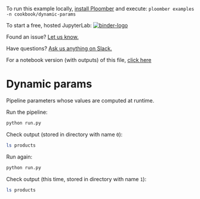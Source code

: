 <!-- start header -->
To run this example locally, [install Ploomber](https://ploomber.readthedocs.io/en/latest/get-started/install.html) and execute: `ploomber examples -n cookbook/dynamic-params`

To start a free, hosted JupyterLab: [![binder-logo](https://mybinder.org/badge_logo.svg)](https://mybinder.org/v2/gh/ploomber/binder-env/main?urlpath=git-pull%3Frepo%3Dhttps%253A%252F%252Fgithub.com%252Fploomber%252Fprojects%26urlpath%3Dlab%252Ftree%252Fprojects%252Fcookbook/dynamic-params%252FREADME.ipynb%26branch%3Dmaster)

Found an issue? [Let us know.](https://github.com/ploomber/projects/issues/new?title=cookbook/dynamic-params%20issue)

Have questions? [Ask us anything on Slack.](https://ploomber.io/community/)

For a notebook version (with outputs) of this file, [click here](https://github.com/ploomber/projects/blob/master/cookbook/dynamic-params/README.ipynb)
<!-- end header -->



# Dynamic params

<!-- start description -->
Pipeline parameters whose values are computed at runtime.
<!-- end description -->

Run the pipeline:

```sh
python run.py
```

Check output (stored in directory with name `0`):

```sh
ls products
```

Run again:

```sh
python run.py
```

Check output (this time, stored in directory with name `1`):

```sh
ls products
```